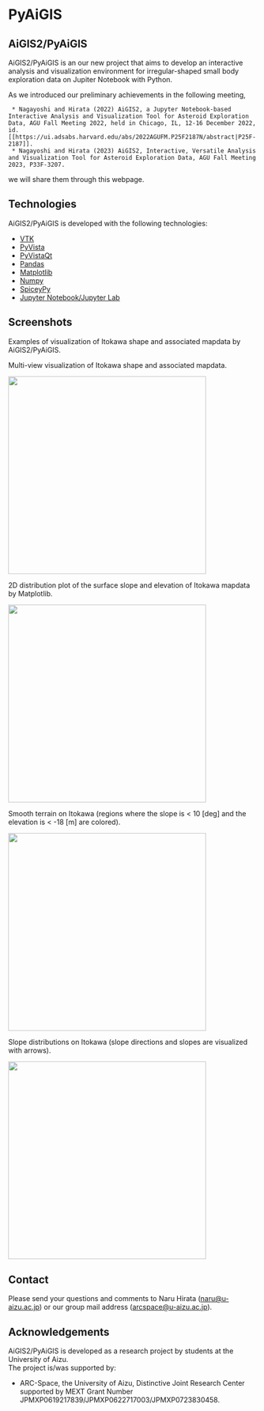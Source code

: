 # PyAiGIS

## AiGIS2/PyAiGIS

AiGIS2/PyAiGIS is an our new project that aims to develop an interactive
analysis and visualization environment for irregular-shaped small body
exploration data on Jupiter Notebook with Python.

As we introduced our preliminary achievements in the following meeting,

     * Nagayoshi and Hirata (2022) AiGIS2, a Jupyter Notebook-based Interactive Analysis and Visualization Tool for Asteroid Exploration Data, AGU Fall Meeting 2022, held in Chicago, IL, 12-16 December 2022, id.[[https://ui.adsabs.harvard.edu/abs/2022AGUFM.P25F2187N/abstract|P25F-2187]].
     * Nagayoshi and Hirata (2023) AiGIS2, Interactive, Versatile Analysis and Visualization Tool for Asteroid Exploration Data, AGU Fall Meeting 2023, P33F-3207.

we will share them through this webpage.

## Technologies

AiGIS2/PyAiGIS is developed with the following technologies:

- [VTK](https://vtk.org)
- [PyVista](https://docs.pyvista.org/version/stable/)
- [PyVistaQt](https://qtdocs.pyvista.org)
- [Pandas](https://pandas.pydata.org)
- [Matplotlib](https://matplotlib.org)
- [Numpy](https://numpy.org)
- [SpiceyPy](https://github.com/AndrewAnnex/SpiceyPy)
- [Jupyter Notebook/Jupyter Lab](https://jupyter.org)

## Screenshots

Examples of visualization of Itokawa shape and associated mapdata by
AiGIS2/PyAiGIS.

Multi-view visualization of Itokawa shape and associated mapdata.

<img src="/aigis2/itokawa_pyvistaqt.png" data-query="?400"
width="400" />

2D distribution plot of the surface slope and elevation of Itokawa
mapdata by Matplotlib.

<img src="/aigis2/Itokawa_SlopeVSElevation.png" data-query="?400"
width="400" />

Smooth terrain on Itokawa (regions where the slope is \< 10 \[deg\] and
the elevation is \< -18 \[m\] are colored).

<img src="/aigis2/Itokawa_PyVista_Selection.png" data-query="?400"
width="400" />

Slope distributions on Itokawa (slope directions and slopes are
visualized with arrows).

<img src="/aigis2/Itokawa_SlopeVectors.png" data-query="?400"
width="400" />

## Contact

Please send your questions and comments to Naru Hirata
(naru@u-aizu.ac.jp) or our group mail address (arcspace@u-aizu.ac.jp).

## Acknowledgements

AiGIS2/PyAiGIS is developed as a research project by students at the
University of Aizu.  
The project is/was supported by:

- ARC-Space, the University of Aizu, Distinctive Joint Research Center
  supported by MEXT Grant Number
  JPMXP0619217839/JPMXP0622717003/JPMXP0723830458.

